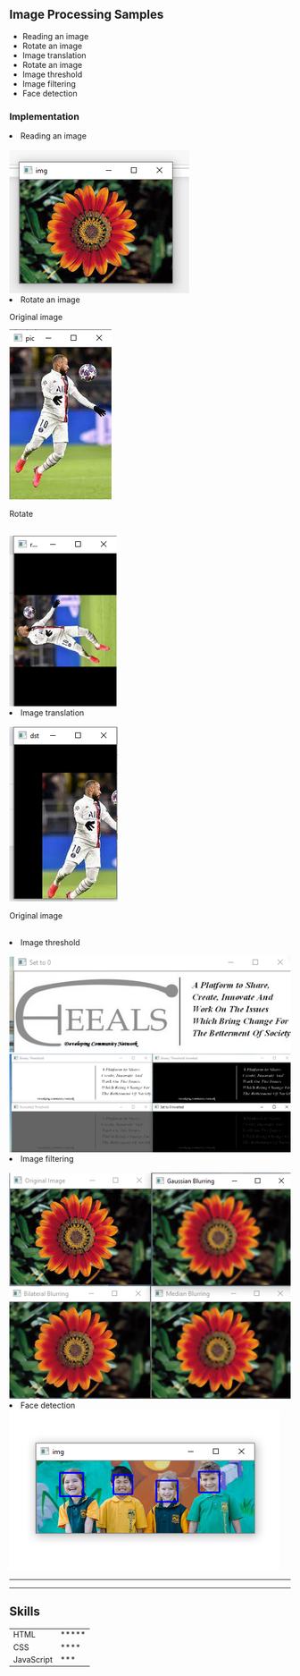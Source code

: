 <h2>Image Processing Samples</h2>
<ul>
	<li>Reading an image</li>
	<li>Rotate an image</li>
    <li>Image translation</li>
	<li>Rotate an image</li>
    <li>Image threshold</li>
	<li>Image filtering</li>
    <li>Face detection</li>
</ul>
<h3>Implementation</h3>
<li>Reading an image</li><br>
<img src ="Images/flower1.png"><br>
<li>Rotate an image</li>
<p>Original image</p>
<img src ="Images/1.png"><br>
<p>Rotate</p><br>
<img src ="Images/2.png"><br>
<li>Image translation</li><br>
<img src ="Images/3.png"><br>
<p>Original image</p><br>
<li>Image threshold</li><br>
<img src ="Images/5.png"><br>
<img src ="Images/4.png"><br>
<li>Image filtering</li><br>
<img src ="Images/6.png"><br>
<li>Face detection</li>
<img src ="Images/kids.png">
<hr>
<!-- <a href="hobbies.html">My hobbies</a> <br> -->
<!-- <a href="contact.html">My Contact Details</a> -->
<hr>
<h2>Skills</h2>
<table>
	<tr>
		<td>
		HTML
	</td>
	<td>*****</td>
	</tr>
	<tr>
		<td>
			CSS
		</td>
		<td>****	</td>
	</tr>
	<tr>
		<td>
			JavaScript
		</td>
		<td>***		</td>
	</tr>
</table>
</body>
</html>
